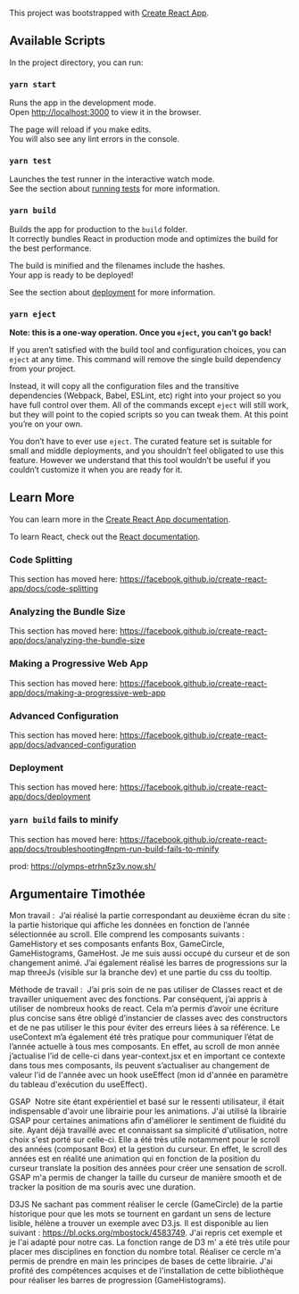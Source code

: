This project was bootstrapped with [Create React App](https://github.com/facebook/create-react-app).

## Available Scripts

In the project directory, you can run:

### `yarn start`

Runs the app in the development mode.<br />
Open [http://localhost:3000](http://localhost:3000) to view it in the browser.

The page will reload if you make edits.<br />
You will also see any lint errors in the console.

### `yarn test`

Launches the test runner in the interactive watch mode.<br />
See the section about [running tests](https://facebook.github.io/create-react-app/docs/running-tests) for more information.

### `yarn build`

Builds the app for production to the `build` folder.<br />
It correctly bundles React in production mode and optimizes the build for the best performance.

The build is minified and the filenames include the hashes.<br />
Your app is ready to be deployed!

See the section about [deployment](https://facebook.github.io/create-react-app/docs/deployment) for more information.

### `yarn eject`

**Note: this is a one-way operation. Once you `eject`, you can’t go back!**

If you aren’t satisfied with the build tool and configuration choices, you can `eject` at any time. This command will remove the single build dependency from your project.

Instead, it will copy all the configuration files and the transitive dependencies (Webpack, Babel, ESLint, etc) right into your project so you have full control over them. All of the commands except `eject` will still work, but they will point to the copied scripts so you can tweak them. At this point you’re on your own.

You don’t have to ever use `eject`. The curated feature set is suitable for small and middle deployments, and you shouldn’t feel obligated to use this feature. However we understand that this tool wouldn’t be useful if you couldn’t customize it when you are ready for it.

## Learn More

You can learn more in the [Create React App documentation](https://facebook.github.io/create-react-app/docs/getting-started).

To learn React, check out the [React documentation](https://reactjs.org/).

### Code Splitting

This section has moved here: https://facebook.github.io/create-react-app/docs/code-splitting

### Analyzing the Bundle Size

This section has moved here: https://facebook.github.io/create-react-app/docs/analyzing-the-bundle-size

### Making a Progressive Web App

This section has moved here: https://facebook.github.io/create-react-app/docs/making-a-progressive-web-app

### Advanced Configuration

This section has moved here: https://facebook.github.io/create-react-app/docs/advanced-configuration

### Deployment

This section has moved here: https://facebook.github.io/create-react-app/docs/deployment

### `yarn build` fails to minify

This section has moved here: https://facebook.github.io/create-react-app/docs/troubleshooting#npm-run-build-fails-to-minify

prod: https://olymps-etrhn5z3v.now.sh/

## Argumentaire Timothée 
 Mon travail : 
J’ai réalisé la partie correspondant au deuxième écran du site : la partie historique qui affiche les données en fonction de l’année sélectionnée au scroll. Elle comprend les composants suivants : GameHistory et ses composants enfants Box, GameCircle, GameHistograms, GameHost. Je me suis aussi occupé du curseur et de son changement animé. J’ai également réalisé les barres de progressions sur la map threeJs (visible sur la branche dev) et une partie du css du tooltip. 

Méthode de travail : 
J’ai pris soin de ne pas utiliser de Classes react et de travailler uniquement avec des fonctions. Par conséquent, j’ai appris à utiliser de nombreux hooks de react. Cela m’a permis d’avoir une écriture plus concise sans être obligé d’instancier de classes avec des constructors et de ne pas utiliser le this pour éviter des erreurs liées à sa référence. Le useContext m’a également été très pratique pour communiquer l’état de l’année actuelle à tous mes composants. En effet, au scroll de mon année j’actualise l’id de celle-ci dans year-context.jsx et en important ce contexte dans tous mes composants, ils peuvent s’actualiser au changement de valeur l'id de l'année avec un hook useEffect (mon id d'année en paramètre du tableau d'exécution du useEffect). 

GSAP 
Notre site étant expérientiel et basé sur le ressenti utilisateur, il était indispensable d'avoir une librairie pour les animations. J'ai utilisé la librairie GSAP pour certaines animations afin d'améliorer le sentiment de fluidité du site. Ayant déjà travaillé avec et connaissant sa simplicité d'utilisation, notre choix s'est porté sur celle-ci. 
Elle a été très utile notamment pour le scroll des années (composant Box) et la gestion du curseur. En effet, le scroll des années est en réalité une animation qui en fonction de la position du curseur translate la position des années pour créer une sensation de scroll. GSAP m'a permis de changer la taille du curseur de manière smooth et de tracker la position de ma souris avec une duration. 

D3JS
Ne sachant pas comment réaliser le cercle (GameCircle) de la partie historique pour que les mots se tournent en gardant un sens de lecture lisible, hélène a trouver un exemple avec D3.js. Il est disponible au lien suivant : https://bl.ocks.org/mbostock/4583749. 
J'ai repris cet exemple et je l'ai adapté pour notre cas. La fonction range de D3 m' a été très utile pour placer mes disciplines en fonction du nombre total. Réaliser ce cercle m'a permis de prendre en main les principes de bases de cette librairie. J'ai profité des compétences acquises et de l'installation de cette bibliothèque pour réaliser les barres de progression (GameHistograms). 
